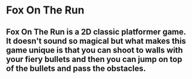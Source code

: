 # Fox On The Run

## Fox On The Run is a 2D classic platformer game. It doesn't sound so magical but what makes this game unique is that you can shoot to walls with your fiery bullets and then you can jump on top of the bullets and pass the obstacles.
